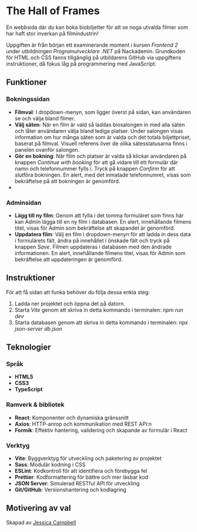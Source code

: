 # The Hall of Frames
En webbsida där du kan boka biobiljetter för att se noga utvalda filmer som har haft stor inverkan på filmindustrin!    

Uppgiften är från början ett examinerande moment i kursen *Frontend 2* under utbildningen *Programutvecklare .NET* på Nackademin. Grundkoden för HTML och CSS fanns tillgänglig på utbildarens GitHub via uppgiftens instruktioner, då fokus låg på programmering med JavaScript.

## Funktioner
### Bokningssidan
- **Filmval**: I dropdown-menyn, som ligger överst på sidan, kan användaren se och välja bland filmer.
- **Välj säten**: När en film är vald så laddas biosalongen in med alla säten och låter användaren välja bland lediga platser. Under salongen visas information om hur många säten som är valda och det totala biljettpriset, baserat på filmval. Visuell referens över de olika sätesstatusarna finns i panelen ovanför salongen.
- **Gör en bokning**: När film och platser är valda så klickar användaren på knappen *Continue with booking* för att gå vidare till ett formulär där namn och telefonnummer fylls i. Tryck på knappen *Confirm* för att slutföra bokningen. En alert, med det inmatade telefonnumret, visas som bekräftelse på att bokningen är genomförd.
- 
### Adminsidan
- **Lägg till ny film**: Genom att fylla i det tomma formuläret som finns här kan Admin lägga till en ny film i databasen. En alert, innehållande filmens titel, visas för Admin som bekräftelse att skapandet är genomförd.
- **Uppdatera film**: Välj en film i dropdown-menyn för att ladda in dess data i formulärets fält, ändra på innehållet i önskade fält och tryck på knappen *Save*. Filmen uppdateras i databasen med den ändrade informationen. En alert, innehållande filmens titel, visas för Admin som bekräftelse att uppdateringen är genomförd.

## Instruktioner
För att få sidan att funka behöver du följa dessa enkla steg:
1. Ladda ner projektet och öppna det på datorn.
2. Starta *Vite* genom att skriva in detta kommando i terminalen: *npm run dev*
4. Starta databasen genom att skriva in detta kommando i terminalen: *npx json-server db.json*

## Teknologier
### Språk
- **HTML5**
- **CSS3**
- **TypeScript**

### Ramverk & bibliotek
- **React**: Komponenter och dynamiska gränssnitt
- **Axios**: HTTP-anrop och kommunikation med REST API:n
- **Formik**: Effektiv hantering, validering och skapande av formulär i React

### Verktyg
- **Vite**: Byggverktyg för utveckling och paketering av projektet
- **Sass**: Modulär kodning i CSS
- **ESLint**: Kodkontroll för att identifiera och förebygga fel
- **Prettier**: Kodformattering för bättre och mer läsbar kod
- **JSON Server**: Simulerad RESTful API för utveckling
- **Git/GitHub**: Versionshantering och kodlagring

## Motivering av val


Skapad av [Jessica Campbell](https://github.com/jesscampb)
